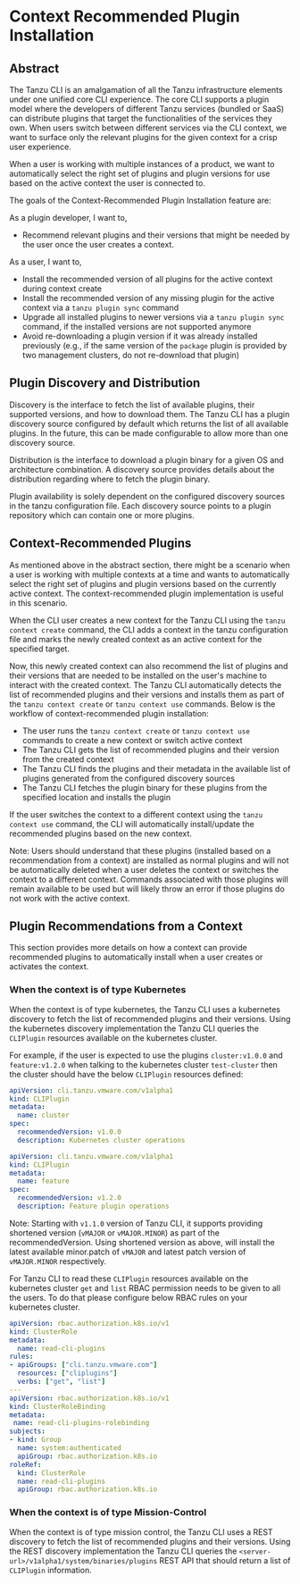 # Context Recommended Plugin Installation

## Abstract

The Tanzu CLI is an amalgamation of all the Tanzu infrastructure elements under
one unified core CLI experience. The core CLI supports a plugin model where the
developers of different Tanzu services (bundled or SaaS) can distribute plugins
that target the functionalities of the services they own. When users switch between
different services via the CLI context, we want to surface only the relevant
plugins for the given context for a crisp user experience.

When a user is working with multiple instances of a product, we want to
automatically select the right set of plugins and plugin versions for use
based on the active context the user is connected to.

The goals of the Context-Recommended Plugin Installation feature are:

As a plugin developer, I want to,

- Recommend relevant plugins and their versions that might be needed by the user once the user creates a context.

As a user, I want to,

- Install the recommended version of all plugins for the active context during context create
- Install the recommended version of any missing plugin for the active context via a `tanzu plugin sync` command
- Upgrade all installed plugins to newer versions via a `tanzu plugin sync` command, if the installed versions are not supported anymore
- Avoid re-downloading a plugin version if it was already installed previously (e.g., if the same version of the `package` plugin is provided by two management clusters, do not re-download that plugin)

## Plugin Discovery and Distribution

Discovery is the interface to fetch the list of available plugins, their
supported versions, and how to download them. The Tanzu CLI has a
plugin discovery source configured by default which returns the list
of all available plugins. In the future, this can be made configurable
to allow more than one discovery source.

Distribution is the interface to download a plugin binary for a given OS
and architecture combination. A discovery source provides details about
the distribution regarding where to fetch the plugin binary.

Plugin availability is solely dependent on the configured discovery sources in the
tanzu configuration file. Each discovery source points to a plugin repository
which can contain one or more plugins.

## Context-Recommended Plugins

As mentioned above in the abstract section, there might be a scenario when a user
is working with multiple contexts at a time and wants to automatically select the
right set of plugins and plugin versions based on the currently active context.
The context-recommended plugin implementation is useful in this scenario.

When the CLI user creates a new context for the Tanzu CLI using the
`tanzu context create` command, the CLI adds a context in the tanzu configuration file
and marks the newly created context as an active context for the specified target.

Now, this newly created context can also recommend the list of plugins and their versions
that are needed to be installed on the user's machine to interact with the created context.
The Tanzu CLI automatically detects the list of recommended plugins and their versions and
installs them as part of the `tanzu context create` or `tanzu context use` commands. Below
is the workflow of context-recommended plugin installation:

- The user runs the `tanzu context create` or `tanzu context use` commands to create a new context or switch active context
- The Tanzu CLI gets the list of recommended plugins and their version from the created context
- The Tanzu CLI finds the plugins and their metadata in the available list of plugins generated from the configured discovery sources
- The Tanzu CLI fetches the plugin binary for these plugins from the specified location and installs the plugin

If the user switches the context to a different context using the `tanzu context use` command,
the CLI will automatically install/update the recommended plugins based on the new context.

Note: Users should understand that these plugins (installed based on a recommendation from a context) are
installed as normal plugins and will not be automatically deleted when a user deletes the context or switches
the context to a different context. Commands associated with those plugins will remain available
to be used but will likely throw an error if those plugins do not work with the active context.

## Plugin Recommendations from a Context

This section provides more details on how a context can provide
recommended plugins to automatically install when a user creates or activates the context.

### When the context is of type Kubernetes

When the context is of type kubernetes, the Tanzu CLI uses a kubernetes discovery to fetch the
list of recommended plugins and their versions. Using the kubernetes discovery implementation
the Tanzu CLI queries the `CLIPlugin` resources available on the kubernetes cluster.

For example, if the user is expected to use the plugins `cluster:v1.0.0` and `feature:v1.2.0`
when talking to the kubernetes cluster `test-cluster` then the cluster should have the below
`CLIPlugin` resources defined:

```yaml
apiVersion: cli.tanzu.vmware.com/v1alpha1
kind: CLIPlugin
metadata:
  name: cluster
spec:
  recommendedVersion: v1.0.0
  description: Kubernetes cluster operations
```

```yaml
apiVersion: cli.tanzu.vmware.com/v1alpha1
kind: CLIPlugin
metadata:
  name: feature
spec:
  recommendedVersion: v1.2.0
  description: Feature plugin operations
```

Note: Starting with `v1.1.0` version of Tanzu CLI, it supports providing shortened
version (`vMAJOR` or `vMAJOR.MINOR`) as part of the recommendedVersion.
Using shortened version as above, will install the latest available minor.patch of
`vMAJOR` and latest patch version of `vMAJOR.MINOR` respectively.

For Tanzu CLI to read these `CLIPlugin` resources available on the kubernetes
cluster `get` and `list` RBAC permission needs to be given to all the users.
To do that please configure below RBAC rules on your kubernetes cluster.

```yaml
apiVersion: rbac.authorization.k8s.io/v1
kind: ClusterRole
metadata:
  name: read-cli-plugins
rules:
- apiGroups: ["cli.tanzu.vmware.com"]
  resources: ["cliplugins"]
  verbs: ["get", "list"]
---
apiVersion: rbac.authorization.k8s.io/v1
kind: ClusterRoleBinding
metadata:
 name: read-cli-plugins-rolebinding
subjects:
- kind: Group
  name: system:authenticated
  apiGroup: rbac.authorization.k8s.io
roleRef:
  kind: ClusterRole
  name: read-cli-plugins
  apiGroup: rbac.authorization.k8s.io
```

### When the context is of type Mission-Control

When the context is of type mission control, the Tanzu CLI uses a REST discovery to fetch the
list of recommended plugins and their versions. Using the REST discovery implementation
the Tanzu CLI queries the `<server-url>/v1alpha1/system/binaries/plugins` REST API that
should return a list of `CLIPlugin` information.
